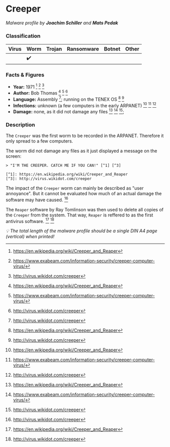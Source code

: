 # Creeper

_Malware profile by **Joachim Schiller** and **Mats Pedak**_

### Classification

| Virus | Worm               | Trojan | Ransomware | Botnet | Other |
| :---- | :----------------- | :----- | :--------- | :----- | :---- |
|       | :heavy_check_mark: |        |            |        |       |

### Facts & Figures

- **Year:** 1971 [^1] [^2] [^3]
- **Author:** Bob Thomas [^1] [^2] [^3]
- **Language:** Assembly [^3]; running on the TENEX OS [^1] [^3]
- **Infections:** unknown (a few computers in the early ARPANET) [^1] [^2] [^3]
- **Damage:** none, as it did not damage any files [^1] [^2] [^3];

### Description

The `Creeper` was the first worm to be recorded in the ARPANET. Therefore it only spread to a few computers.

The worm did not damage any files as it just displayed a message on the screen:

```
> "I'M THE CREEPER. CATCH ME IF YOU CAN!" [^1] [^3]

[^1]: https://en.wikipedia.org/wiki/Creeper_and_Reaper
[^3]: http://virus.wikidot.com/creeper
```

The impact of the `Creeper` worm can mainly be described as "user annoyance". But it cannot be evaluated how much of an actual damage the software may have caused. [^3]

The `Reaper` software by Ray Tomlinson was then used to delete all copies of the `Creeper` from the system. That way, `Reaper` is reffered to as the first antivirus software. [^1] [^3]

[^1]: https://en.wikipedia.org/wiki/Creeper_and_Reaper
[^2]: https://www.exabeam.com/information-security/creeper-computer-virus/
[^3]: http://virus.wikidot.com/creeper

_:bulb: The total length of the malware profile should be a single DIN A4 page (vertical) when printed!_
